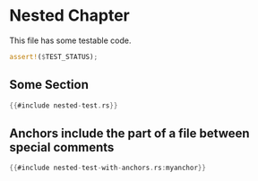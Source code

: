 # Nested Chapter

This file has some testable code.

```rust
assert!($TEST_STATUS);
```

## Some Section

```rust
{{#include nested-test.rs}}
```

## Anchors include the part of a file between special comments

```rust
{{#include nested-test-with-anchors.rs:myanchor}}
```
